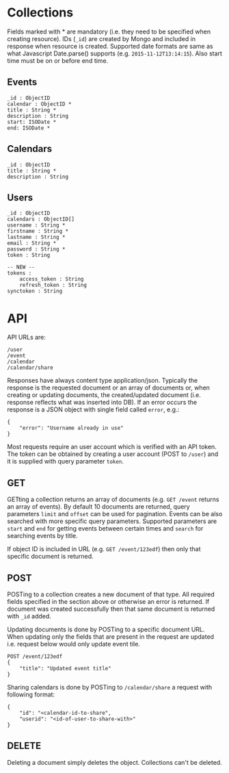 # Collections

Fields marked with * are mandatory (i.e. they need to be specified when creating resource). IDs (`_id`) are created by Mongo and included in response when resource is created. Supported date formats are same as what Javascript Date.parse() supports (e.g. `2015-11-12T13:14:15`). Also start time must be on or before end time.

## Events
    _id : ObjectID
    calendar : ObjectID *
    title : String *
    description : String
    start: ISODate *
    end: ISODate *

## Calendars
    _id : ObjectID
    title : String *
    description : String

## Users
    _id : ObjectID
    calendars : ObjectID[]
    username : String *
    firstname : String *
    lastname : String *
    email : String *
    password : String *
    token : String
    
    -- NEW --
    tokens :
        access_token : String
        refresh_token : String
    synctoken : String

# API
API URLs are:

    /user
    /event
    /calendar
    /calendar/share

Responses have always content type application/json. Typically the response is the requested document or an array of documents or, when creating or updating documents, the created/updated document (i.e. response reflects what was inserted into DB). If an error occurs the response is a JSON object with single field called `error`, e.g.:

    {
        "error": "Username already in use"
    }

Most requests require an user account which is verified with an API token. The token can be obtained by creating a user account (POST to `/user`) and it is supplied with query parameter `token`.

## GET
GETting a collection returns an array of documents (e.g. `GET /event` returns an array of events). By default 10 documents are returned, query parameters `limit` and `offset` can be used for pagination. Events can be also searched with more specific query parameters. Supported parameters are `start` and `end` for getting events between certain times and `search` for searching events by title.

If object ID is included in URL (e.g. `GET /event/123edf`) then only that specific document is returned.


## POST
POSTing to a collection creates a new document of that type. All required fields specified in the section above or otherwise an error is returned. If document was created successfully then that same document is returned with `_id` added.

Updating documents is done by POSTing to a specific document URL. When updating only the fields that are present in the request are updated i.e. request below would only update event tile.

    POST /event/123edf
    {
        "title": "Updated event title"
    }

Sharing calendars is done by POSTing to `/calendar/share` a request with following format:

    {
        "id": "<calendar-id-to-share",
        "userid": "<id-of-user-to-share-with>"
    }

## DELETE
Deleting a document simply deletes the object. Collections can't be deleted.
